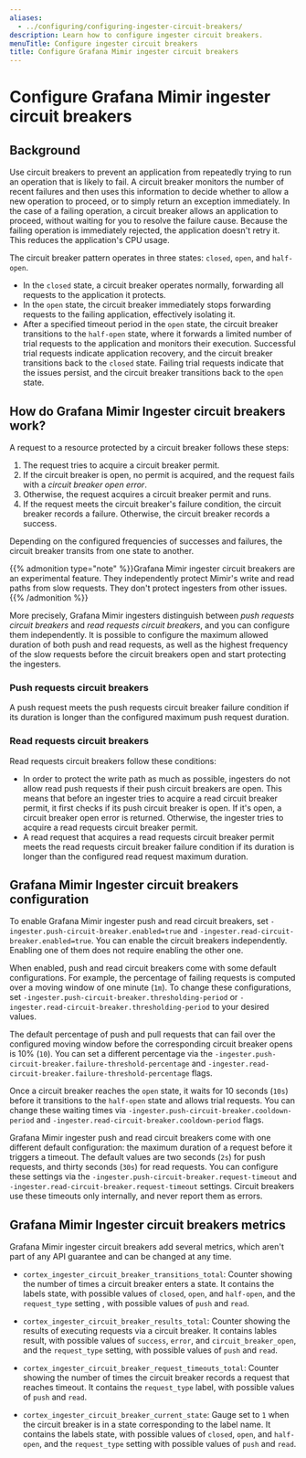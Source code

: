 ```yaml
---
aliases:
  - ../configuring/configuring-ingester-circuit-breakers/
description: Learn how to configure ingester circuit breakers.
menuTitle: Configure ingester circuit breakers
title: Configure Grafana Mimir ingester circuit breakers
---
```


# Configure Grafana Mimir ingester circuit breakers

## Background

Use circuit breakers to prevent an application from repeatedly trying to run an operation that is likely to fail.
A circuit breaker monitors the number of recent failures and then uses this information to decide whether to allow a new operation to proceed, or to simply return an exception immediately.
In the case of a failing operation, a circuit breaker allows an application to proceed, without waiting for you to resolve the failure cause.
Because the failing operation is immediately rejected, the application doesn't retry it. This reduces the application's CPU usage.

The circuit breaker pattern operates in three states: `closed`, `open`, and `half-open`.

- In the `closed` state, a circuit breaker operates normally, forwarding all requests to the application it protects.
- In the `open` state, the circuit breaker immediately stops forwarding requests to the failing application, effectively isolating it.
- After a specified timeout period in the `open` state, the circuit breaker transitions to the `half-open` state, where it forwards a limited number of trial requests to the application and monitors their execution.
  Successful trial requests indicate application recovery, and the circuit breaker transitions back to the `closed` state.
  Failing trial requests indicate that the issues persist, and the circuit breaker transitions back to the `open` state.

## How do Grafana Mimir Ingester circuit breakers work?

A request to a resource protected by a circuit breaker follows these steps:

1. The request tries to acquire a circuit breaker permit.
1. If the circuit breaker is open, no permit is acquired, and the request fails with a _circuit breaker open error_.
1. Otherwise, the request acquires a circuit breaker permit and runs.
1. If the request meets the circuit breaker's failure condition, the circuit breaker records a failure.
   Otherwise, the circuit breaker records a success.

Depending on the configured frequencies of successes and failures, the circuit breaker transits from one state to another.

{{% admonition type="note" %}}Grafana Mimir ingester circuit breakers are an experimental feature.
They independently protect Mimir's write and read paths from slow requests.
They don't protect ingesters from other issues.
{{% /admonition %}}

More precisely, Grafana Mimir ingesters distinguish between _push requests circuit breakers_ and _read requests circuit breakers_, and you can configure them independently.
It is possible to configure the maximum allowed duration of both push and read requests, as well as the highest frequency of the slow requests before the circuit breakers open and start protecting the ingesters.

### Push requests circuit breakers

A push request meets the push requests circuit breaker failure condition if its duration is longer than the configured maximum push request duration.

### Read requests circuit breakers

Read requests circuit breakers follow these conditions:

- In order to protect the write path as much as possible, ingesters do not allow read push requests if their push circuit breakers are open.
  This means that before an ingester tries to acquire a read circuit breaker permit, it first checks if its push circuit breaker is open.
  If it's open, a circuit breaker open error is returned.
  Otherwise, the ingester tries to acquire a read requests circuit breaker permit.
- A read request that acquires a read requests circuit breaker permit meets the read requests circuit breaker failure condition if its duration is longer than the configured read request maximum duration.

## Grafana Mimir Ingester circuit breakers configuration

To enable Grafana Mimir ingester push and read circuit breakers, set `-ingester.push-circuit-breaker.enabled=true` and `-ingester.read-circuit-breaker.enabled=true`.
You can enable the circuit breakers independently. Enabling one of them does not require enabling the other one.

When enabled, push and read circuit breakers come with some default configurations.
For example, the percentage of failing requests is computed over a moving window of one minute (`1m`).
To change these configurations, set `-ingester.push-circuit-breaker.thresholding-period` or `-ingester.read-circuit-breaker.thresholding-period` to your desired values.

The default percentage of push and pull requests that can fail over the configured moving window before the corresponding circuit breaker opens is 10% (`10`).
You can set a different percentage via the `-ingester.push-circuit-breaker.failure-threshold-percentage` and `-ingester.read-circuit-breaker.failure-threshold-percentage` flags.

Once a circuit breaker reaches the `open` state, it waits for 10 seconds (`10s`) before it transitions to the `half-open` state and allows trial requests.
You can change these waiting times via `-ingester.push-circuit-breaker.cooldown-period` and `-ingester.read-circuit-breaker.cooldown-period` flags.

Grafana Mimir ingester push and read circuit breakers come with one different default configuration: the maximum duration of a request before it triggers a timeout.
The default values are two seconds (`2s`) for push requests, and thirty seconds (`30s`) for read requests. You can configure these settings via the `-ingester.push-circuit-breaker.request-timeout` and `-ingester.read-circuit-breaker.request-timeout` settings.
Circuit breakers use these timeouts only internally, and never report them as errors.

## Grafana Mimir Ingester circuit breakers metrics

Grafana Mimir ingester circuit breakers add several metrics, which aren't part of any API guarantee and can be changed at any time.

- `cortex_ingester_circuit_breaker_transitions_total`: Counter showing the number of times a circuit breaker enters a state. It contains the labels state, with possible values of `closed`, `open`, and `half-open`, and the `request_type` setting , with possible values of `push` and `read`.

- `cortex_ingester_circuit_breaker_results_total`: Counter showing the results of executing requests via a circuit breaker. It contains lables result, with possible values of `success`, `error`, and `circuit_breaker_open`, and the `request_type` setting, with possible values of `push` and `read`.

- `cortex_ingester_circuit_breaker_request_timeouts_total`: Counter showing the number of times the circuit breaker records a request that reaches timeout. It contains the `request_type` label, with possible values of `push` and `read`.

- `cortex_ingester_circuit_breaker_current_state`: Gauge set to `1` when the circuit breaker is in a state corresponding to the label name. It contains the labels state, with possible values of `closed`, `open`, and `half-open`, and the `request_type` setting with possible values of `push` and `read`.
